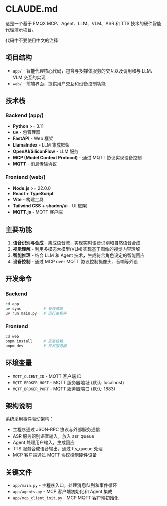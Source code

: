 # CLAUDE.md

这是一个基于 EMQX MCP、Agent、LLM、VLM、ASR 和 TTS 技术的硬件智能代理演示项目。

代码中不要使用中文的注释

## 项目结构

- `app/` - 智能代理核心代码，包含与多媒体服务的交互以及调用和与 LLM、VLM 交互的实现
- `web/` - 前端界面，提供用户交互和设备控制功能

## 技术栈

### Backend (app/)

- **Python** >= 3.11
- **uv** - 包管理器
- **FastAPI** - Web 框架
- **LlamaIndex** - LLM 集成框架
- **OpenAI/SiliconFlow** - LLM 服务
- **MCP (Model Context Protocol)** - 通过 MQTT 协议实现设备控制
- **MQTT** - 消息传输协议

### Frontend (web/)

- **Node.js** >= 22.0.0
- **React + TypeScript**
- **Vite** - 构建工具
- **Tailwind CSS** + **shadcn/ui** - UI 框架
- **MQTT.js** - MQTT 客户端

## 主要功能

1. **语音识别与合成** - 集成语音流，实现实时语音识别和自然语音合成
2. **视觉理解** - 利用多模态大模型(VLM)实现基于图像的视觉内容理解
3. **智能推理** - 结合 LLM 和 Agent 技术，生成符合角色设定的智能回应
4. **设备控制** - 通过 MCP over MQTT 协议控制摄像头、音响等外设

## 开发命令

### Backend

```bash
cd app
uv sync          # 安装依赖
uv run main.py   # 运行主程序
```

### Frontend

```bash
cd web
pnpm install     # 安装依赖
pnpm dev         # 开发服务器
```

## 环境变量

- `MQTT_CLIENT_ID` - MQTT 客户端 ID
- `MQTT_BROKER_HOST` - MQTT 服务器地址 (默认: localhost)
- `MQTT_BROKER_PORT` - MQTT 服务器端口 (默认: 1883)

## 架构说明

系统采用事件驱动架构：

- 主程序通过 JSON-RPC 协议与外部服务通信
- ASR 服务识别语音输入，放入 asr_queue
- Agent 处理用户输入，生成回应
- TTS 服务合成语音输出，通过 tts_queue 处理
- MCP 客户端通过 MQTT 协议控制硬件设备

## 关键文件

- `app/main.py` - 主程序入口，处理消息队列和事件循环
- `app/agents.py` - MCP 客户端初始化和 Agent 集成
- `app/mcp_client_init.py` - MCP MQTT 客户端初始化
